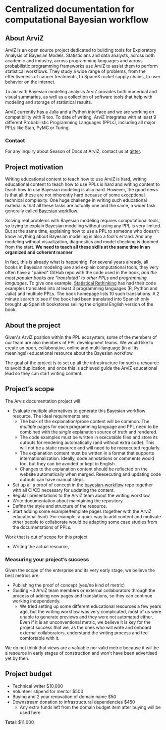 # Centralized documentation for computational Bayesian workflow

## About ArviZ
ArviZ is an open source project dedicated to building tools for Exploratory Analysis of Bayesian Models.
Statisticians and data analysts, across both academic and industry, across programming languages
and across probabilistic programming frameworks use ArviZ to assist them to perform statistical workflows.
They study a wide range of problems, from the effectiveness of cancer treatments,
to SpaceX rocket supply chains, to user behavior on the internet.

To aid with Bayesian modeling analysis ArviZ provides both numerical and visual summaries,
as well as a collection of software tools that help with modeling and storage of statistical results.

ArviZ currently has a Julia and a Python interface and we are working on compatibility with R too.
To date of writing, ArviZ integrates with at least 9 different Probabilistic Programming Languages (PPLs),
including all major PPLs like Stan, PyMC or Turing.

### Contact
For any inquiry about Season of Docs at ArviZ, contact us at [gitter](https://gitter.im/arviz-devs/season_of_docs).

## Project motivation
Writing educational content to teach how to use ArviZ is hard, writing educational content to teach
how to use PPLs is hard and writing content to teach how to use Bayesian modeling is also hard.
However, the good news is that all these are not inherently hard because of some exceptional
technical complexity. One huge challenge in writing such educational material is that
all these tasks are actually one and the same, a wider task generally called
[Bayesian workflow](https://arxiv.org/abs/2011.01808).

Solving real problems with Bayesian modeling requires computational tools,
so trying to explain Bayesian modeling without using any PPL is very limited.
But at the same time, explaining how to use a PPL to someone who doesn't know
anything about Bayesian modeling is also a fool's errand.
And any modeling without visualization, diagnostics and model checking is
doomed from the start.
**We need to teach all these skills at the same time in an organized and coherent manner**

In fact, this is already what is happening. For several years already,
all books in Bayesian modeling use and explain computational tools,
they very often have a "paired" GitHub repo with the code used in the book,
_and the most popular books are "translated" to other PPLs and programming languages_.
To give one example, [Statistical Rethinking](https://xcelab.net/rm/statistical-rethinking/)
has had their code examples translated into at least 3 programming languages
(R, Python and Julia) and multiple PPLs. The book homepage lists 10 such translations.
A 2 minute search to see if the book had been translated into Spanish only
brought up Spanish bookstores selling the original English version of the book.

## About the project
Given's ArviZ position within the PPL ecosystem; some of the members of our team
are also members of PPL development teams. We would like to create an open, collaborative, online
and multi-language (in all its meanings!) educational resource about the Bayesian workflow.

The goal of the project is to set up all the infrastructure for such a resource to
avoid duplication, and once this is achieved guide the ArviZ educational lead
so they can start writing content.

## Project’s scope
The Arviz documentation project will
* Evaluate multiple alternatives to generate this Bayesian workflow resource.
  The ideal requirements are:
  - The bulk of the explanation/prose content will be common.
    The _multiple_ pages for each programming language and PPL need to be combined
    with the _single_ explanation source of truth and rendered.
  - The code examples must be written in executable files and store its outputs
    for rendering automatically (and without extra code).
    This will not be a static resource and will need to be reexecuted regularly.
  - The explanation content must be written in a format that supports internationalization.
    Ideally, code annotations or comments would too, but they can be avoided
    or kept in English.
  - Changes to the explanation content should be reflected on the website automatically
    when merged. Reexecuting and updating code outputs can have manual steps.
* Set up all a proof of concept in the [bayesian-workflow](https://github.com/arviz-devs/bayesian-workflow) repo
  together with all CI/CD necessary for updating the content.
* Regular presentations to the ArviZ team about the writing workflow
* Write documentation about maintaining the repository.
* Define the style and structure of the resource.
* Start adding some example/template pages (together with the ArviZ educational lead).
  For example, a quick way to add content and motivate other people to
  collaborate would be adapting some case studies from the documentations
  of PPLs.

Work that is out of scope for this project
* Writing the actual resource,

### Measuring your project’s success
Given the scope of the enterprise and its very early stage, we believe the best metrics are:
* Publishing the proof of concept (yes/no kind of metric)
* Guiding ~3 ArviZ team members or external collaborators through the process of adding new pages and translations,
  so they can continue working independently.
  - We tried setting up some different educational resources a few years ago, but
    the writing workflow was very complicated, most of us were unable to
    generate previews and they were not automated either. Even if it is
    an unconventional metric, we believe it is key for the project success
    that we, as the ones who will write and onboard external collaborators,
    understand the writing process and feel comfortable with it.

We do not think that views are a valuable nor valid metric because it will be a resource
in early stages of construction and won't have been advertised yet by then.

## Project budget

* Technical writer $10,000
* Volunteer stipend for mentor $500
* Buying and 2 year renovation of domain name $50
* Downstream donation to infrastructural dependencies $450
  - Any extra funds left from the domain budget item after buying will be used here.

**Total**: $11,000
